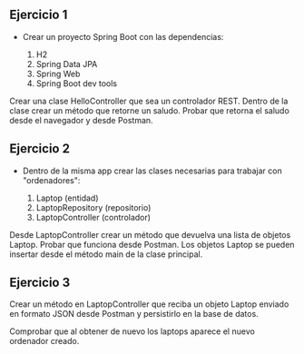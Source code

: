 ##  Ejercicio 1

* Crear un proyecto Spring Boot con las dependencias:

    1. H2
    2. Spring Data JPA
    3. Spring Web
    4. Spring Boot dev tools

Crear una clase HelloController que sea un controlador REST. 
Dentro de la clase crear un método que retorne un saludo. 
Probar que retorna el saludo desde el navegador y desde Postman.

##  Ejercicio 2

* Dentro de la misma app crear las clases necesarias para trabajar con "ordenadores":

    1. Laptop (entidad)
    2. LaptopRepository (repositorio)
    3. LaptopController (controlador)

Desde LaptopController crear un método que devuelva una lista de objetos Laptop.
Probar que funciona desde Postman.
Los objetos Laptop se pueden insertar desde el método main de la clase principal.

##  Ejercicio 3

Crear un método en LaptopController que reciba un objeto Laptop enviado en formato
JSON desde Postman y persistirlo en la base de datos.

Comprobar que al obtener de nuevo los laptops aparece el nuevo ordenador creado.



























































































